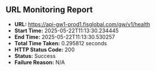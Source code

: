 ## URL Monitoring Report

- **URL:** https://api-gw1-prod1.fisglobal.com/gw/v1/health
- **Start Time:** 2025-05-22T11:13:30.234445
- **End Time:** 2025-05-22T11:13:30.530257
- **Total Time Taken:** 0.295812 seconds
- **HTTP Status Code:** 200
- **Status:** Success
- **Failure Reason:** N/A
